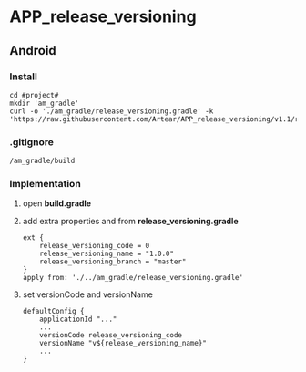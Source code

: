 # APP_release_versioning

## Android
### Install
```
cd #project#
mkdir 'am_gradle'
curl -o './am_gradle/release_versioning.gradle' -k 'https://raw.githubusercontent.com/Artear/APP_release_versioning/v1.1/release_versioning.gradle'
```
### .gitignore
```
/am_gradle/build
```
### Implementation

1. open **build.gradle**
2. add extra properties and from **release_versioning.gradle**

	```
	ext {
	    release_versioning_code = 0
	    release_versioning_name = "1.0.0"
	    release_versioning_branch = "master"
	}
	apply from: './../am_gradle/release_versioning.gradle'
	```
3. set versionCode and versionName
	```
	defaultConfig {
		applicationId "..."
		...
		versionCode release_versioning_code
		versionName "v${release_versioning_name}"
		...
	}
	```